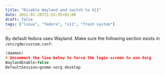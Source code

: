 ```yaml
---
title: "Disable Wayland and switch to X11"
date: 2021-02-20T21:53:35+01:00
draft: false
tags: ["linux", "fedora", "x11", "fresh system"]
---
```


By default fedora uses Wayland. Make sure the following section exists in `/etc/gdm/custom.conf`:
```c
[daemon]
# Uncomment the line below to force the login screen to use Xorg
WaylandEnable=false
DefaultSession=gnome-xorg.desktop
```
